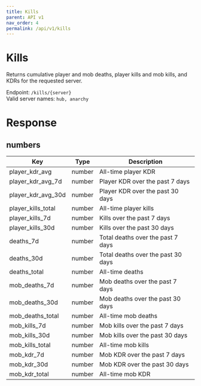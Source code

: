```yaml
---
title: Kills
parent: API v1
nav_order: 4
permalink: /api/v1/kills
---
```


# Kills

Returns cumulative player and mob deaths, player kills and mob kills, and KDRs for the requested server.

Endpoint: `/kills/{server}`
<br />
Valid server names: `hub, anarchy`

# Response

## numbers

| Key                   | Type   | Description                        |
|-----------------------|--------|------------------------------------|
| player\_kdr\_avg      | number | All\-time player KDR               |
| player\_kdr\_avg\_7d  | number | Player KDR over the past 7 days    |
| player\_kdr\_avg\_30d | number | Player KDR over the past 30 days   |
| player\_kills\_total  | number | All\-time player kills             |
| player\_kills\_7d     | number | Kills over the past 7 days         |
| player\_kills\_30d    | number | Kills over the past 30 days        |
| deaths\_7d            | number | Total deaths over the past 7 days  |
| deaths\_30d           | number | Total deaths over the past 30 days |
| deaths\_total         | number | All\-time deaths                   |
| mob\_deaths\_7d       | number | Mob deaths over the past 7 days    |
| mob\_deaths\_30d      | number | Mob deaths over the past 30 days   |
| mob\_deaths\_total    | number | All\-time mob deaths               |
| mob\_kills\_7d        | number | Mob kills over the past 7 days     |
| mob\_kills\_30d       | number | Mob kills over the past 30 days    |
| mob\_kills\_total     | number | All\-time mob kills                |
| mob\_kdr\_7d          | number | Mob KDR over the past 7 days       |
| mob\_kdr\_30d         | number | Mob KDR over the past 30 days      |
| mob\_kdr\_total       | number | All\-time mob KDR                  |

